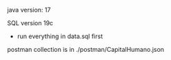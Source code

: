 java version: 17

SQL version 19c
- run everything in data.sql first

postman collection is in ./postman/CapitalHumano.json
